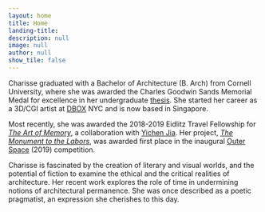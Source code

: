```yaml
---
layout: home
title: Home
landing-title:
description: null
image: null
author: null
show_tile: false
---
```


<p>Charisse graduated with a Bachelor of Architecture (B. Arch) from Cornell University, where
she was awarded the Charles Goodwin Sands Memorial Medal for excellence in her
undergraduate <a href="{% post_url 2017-12-05-the-constructed-ruin %}" class="link">thesis</a>. She started her career as a 3D/CGI artist at <a href="https://dbox.com">DBOX</a> NYC and is now based in Singapore. </p>

<p>Most recently, she was awarded the 2018-2019 Eidlitz Travel Fellowship for <a href="{% post_url 2019-09-09-the-art-of-memory %}" class="link"><i>The Art of Memory</i></a>, a collaboration with <a href="(https://yichenjia.github.io/">Yichen Jia</a>. Her project, <a href="{% post_url 2019-09-17-the-monument-to-the-labors %}" class="link"><i>The Monument to the Labors</i></a>, was awarded first place in the inaugural <a href="https://www.archdaily.com/924961/outer-space-2019-winners-announced">Outer Space</a> (2019) competition.</p>

<p>Charisse is fascinated by the creation of literary and visual worlds, and the potential of fiction
to examine the ethical and the critical realities of architecture. Her recent work explores the
role of time in undermining notions of architectural permanence. She was once described as a
poetic pragmatist, an expression she cherishes to this day.</p>
